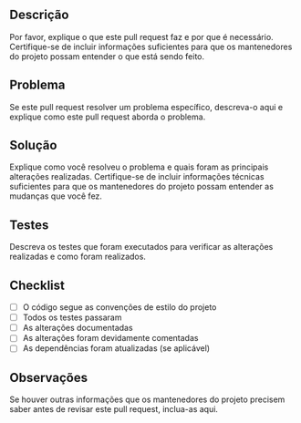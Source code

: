 ## Descrição

Por favor, explique o que este pull request faz e por que é necessário. Certifique-se de incluir informações suficientes para que os mantenedores do projeto possam entender o que está sendo feito.

## Problema

Se este pull request resolver um problema específico, descreva-o aqui e explique como este pull request aborda o problema.

## Solução

Explique como você resolveu o problema e quais foram as principais alterações realizadas. Certifique-se de incluir informações técnicas suficientes para que os mantenedores do projeto possam entender as mudanças que você fez.

## Testes

Descreva os testes que foram executados para verificar as alterações realizadas e como foram realizados.

## Checklist

- [ ] O código segue as convenções de estilo do projeto
- [ ] Todos os testes passaram
- [ ] As alterações documentadas
- [ ] As alterações foram devidamente comentadas
- [ ] As dependências foram atualizadas (se aplicável)

## Observações

Se houver outras informações que os mantenedores do projeto precisem saber antes de revisar este pull request, inclua-as aqui.

